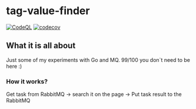 # tag-value-finder
[![CodeQL](https://github.com/devalv/tag-value-finder/actions/workflows/codeql-analysis.yml/badge.svg)](https://github.com/devalv/tag-value-finder/actions/workflows/codeql-analysis.yml)
[![codecov](https://codecov.io/gh/devalv/tag-value-finder/branch/main/graph/badge.svg?token=APLJUDAV0B)](https://codecov.io/gh/devalv/tag-value-finder)

## What it is all about
Just some of my experiments with Go and MQ. 99/100 you don`t need to be here :)

### How it works?

Get task from RabbitMQ -> search it on the page -> Put task result to the RabbitMQ
